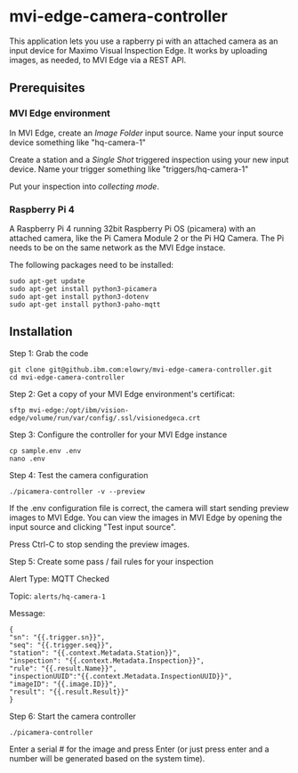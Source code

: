 # mvi-edge-camera-controller

This application lets you use a rapberry pi with an attached camera as an input device for Maximo Visual Inspection Edge.
It works by uploading images, as needed, to MVI Edge via a REST API.

## Prerequisites

### MVI Edge environment

In MVI Edge, create an *Image Folder* input source.  Name your input source device something like "hq-camera-1"

Create a station and a *Single Shot* triggered inspection using your new input device.  Name your trigger something like "triggers/hq-camera-1"

Put your inspection into *collecting mode*.

### Raspberry Pi 4

A Raspberry Pi 4 running 32bit Raspberry Pi OS (picamera) with an attached camera, like the Pi Camera Module 2 or the Pi HQ Camera.
The Pi needs to be on the same network as the MVI Edge instace.

The following packages need to be installed:
```
sudo apt-get update
sudo apt-get install python3-picamera
sudo apt-get install python3-dotenv
sudo apt-get install python3-paho-mqtt
```

## Installation

Step 1: Grab the code

```
git clone git@github.ibm.com:elowry/mvi-edge-camera-controller.git
cd mvi-edge-camera-controller
```

Step 2: Get a copy of your MVI Edge environment's certificat:

```
sftp mvi-edge:/opt/ibm/vision-edge/volume/run/var/config/.ssl/visionedgeca.crt
```

Step 3: Configure the controller for your MVI Edge instance

```
cp sample.env .env
nano .env
```

Step 4: Test the camera configuration

```
./picamera-controller -v --preview
```

If the .env configuration file is correct, the camera will start sending preview images to MVI Edge.  You can view the images in MVI Edge by opening the input source and clicking "Test input source".


Press Ctrl-C to stop sending the preview images.


Step 5: Create some pass / fail rules for your inspection

Alert Type: MQTT Checked

Topic: `alerts/hq-camera-1`

Message:
```
{
"sn": "{{.trigger.sn}}",
"seq": "{{.trigger.seq}}",
"station": "{{.context.Metadata.Station}}",
"inspection": "{{.context.Metadata.Inspection}}",
"rule": "{{.result.Name}}",
"inspectionUUID":"{{.context.Metadata.InspectionUUID}}",
"imageID": "{{.image.ID}}",
"result": "{{.result.Result}}"
}
```

Step 6: Start the camera controller

```
./picamera-controller
```

Enter a serial # for the image and press Enter (or just press enter and a number will be generated based on the system time).


